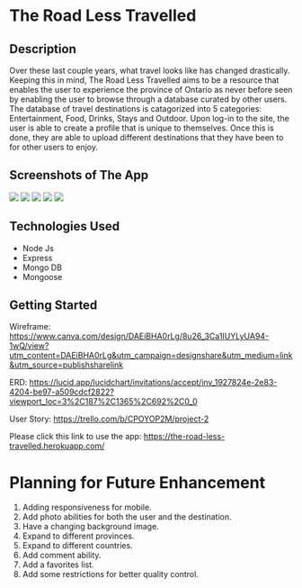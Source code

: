 # The Road Less Travelled

## Description

Over these last couple years, what travel looks like has changed drastically. Keeping this in mind, The Road Less Travelled aims to be a resource that enables the user to experience the province of Ontario as never before seen by enabling the user to browse through a database curated by other users. The database of travel destinations is catagorized into 5 categories: Entertainment, Food, Drinks, Stays and Outdoor. Upon log-in to the site, the user is able to create a profile that is unique to themselves. Once this is done, they are able to upload different destinations that they have been to for other users to enjoy.   

## Screenshots of The App

<img src="road-less-travelled/public/images/Home.PNG">

<img src="/Public/Images/Category.PNG">

<img src="/Public/Images/Profile.PNG">

<img src="/Public/Images/Form.PNG">

<img src="/Public//Images/Detail.PNG">

## Technologies Used

* Node Js
* Express
* Mongo DB
* Mongoose

## Getting Started

Wireframe:
https://www.canva.com/design/DAEiBHA0rLg/8u26_3Ca1IUYLyUA94-1wQ/view?utm_content=DAEiBHA0rLg&utm_campaign=designshare&utm_medium=link&utm_source=publishsharelink

ERD:
https://lucid.app/lucidchart/invitations/accept/inv_1927824e-2e83-4204-be97-a509cdcf2822?viewport_loc=3%2C187%2C1365%2C692%2C0_0

User Story:
https://trello.com/b/CPOYOP2M/project-2

Please click this link to use the app:
https://the-road-less-travelled.herokuapp.com/

# Planning for Future Enhancement

1.  Adding responsiveness for mobile.
2.  Add photo abilities for both the user and the destination.
3.  Have a changing background image.
4.  Expand to different provinces.
5.  Expand to different countries.
6.  Add comment ability.
7.  Add a favorites list.
8.  Add some restrictions for better quality control.
